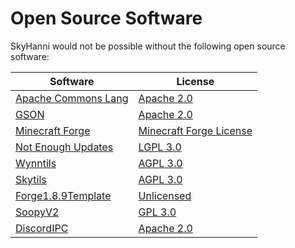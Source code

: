 # Open Source Software

SkyHanni would not be possible without the following open source software:

| Software                                                                       | License                                                                                                           |
|--------------------------------------------------------------------------------|-------------------------------------------------------------------------------------------------------------------|
| [Apache Commons Lang](https://github.com/apache/commons-lang)                  | [Apache 2.0](https://github.com/apache/commons-lang/blob/master/LICENSE.txt)                                      |
| [GSON](https://github.com/google/gson)                                         | [Apache 2.0](https://github.com/google/gson/blob/master/LICENSE)                                                  |
| [Minecraft Forge](https://github.com/MinecraftForge/MinecraftForge/tree/1.8.9) | [Minecraft Forge License](https://github.com/MinecraftForge/MinecraftForge/blob/1.8.9/MinecraftForge-License.txt) |
| [Not Enough Updates](https://github.com/NotEnoughUpdates/NotEnoughUpdates/)    | [LGPL 3.0](https://github.com/NotEnoughUpdates/NotEnoughUpdates/blob/master/COPYING)                              |
| [Wynntils](https://github.com/Wynntils/Wynntils)                               | [AGPL 3.0](https://github.com/Wynntils/Wynntils/blob/development/LICENSE)                                         |
| [Skytils](https://github.com/Skytils/SkytilsMod)                               | [AGPL 3.0](https://github.com/Skytils/SkytilsMod/blob/1.x/LICENSE.md)                                             |
| [Forge1.8.9Template](https://github.com/romangraef/Forge1.8.9Template)         | [Unlicensed](https://github.com/romangraef/Forge1.8.9Template/blob/master/LICENSE)                                |
| [SoopyV2](https://github.com/Soopyboo32/SoopyV2)                               | [GPL 3.0](https://github.com/Soopyboo32/SoopyV2/blob/master/LICENSE)                                              |
| [DiscordIPC](https://github.com/jagrosh/DiscordIPC)                            | [Apache 2.0](https://github.com/jagrosh/DiscordIPC/blob/master/LICENSE)                                           |

